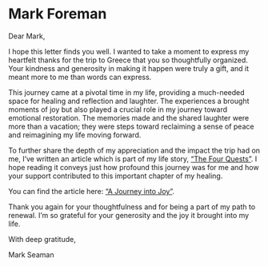 # Mark Foreman

Dear Mark,

I hope this letter finds you well. I wanted to take a moment to express my heartfelt thanks for the trip to Greece that
you so thoughtfully organized. Your kindness and generosity in making it happen were truly a gift, and it meant more to
me than words can express.

This journey came at a pivotal time in my life, providing a much-needed space for healing and reflection and laughter.
The experiences a brought moments of joy but also played a crucial role in my journey toward emotional restoration. The
memories made and the shared laughter were more than a vacation; they were steps toward reclaiming a sense of peace and
reimagining my life moving forward.

To further share the depth of my appreciation and the impact the trip had on me, I’ve written an article which is part
of my life story, [“The Four Quests”](https://markseaman.org/quest). I hope reading it conveys just how profound this
journey was for me and how your support contributed to this important chapter of my healing.

You can find the article here: [“A Journey into Joy”](https://markseaman.org/quest/Joy.md).

Thank you again for your thoughtfulness and for being a part of my path to renewal. I’m so grateful for your generosity
and the joy it brought into my life.

With deep gratitude,

Mark Seaman
